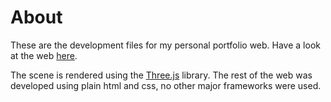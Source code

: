 # About
These are the development files for my personal portfolio web. Have a look at the web [here](https://cristianqiu.github.io/web).

The scene is rendered using the [Three.js](https://threejs.org/) library. The rest of the web was developed using plain html and css, no other major frameworks were used.
